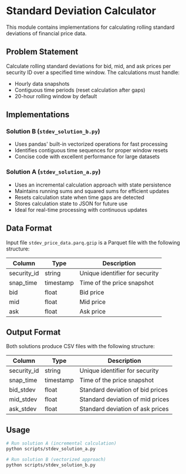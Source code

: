 # Standard Deviation Calculator

This module contains implementations for calculating rolling standard deviations of financial price data.

## Problem Statement

Calculate rolling standard deviations for bid, mid, and ask prices per security ID over a specified time window. The calculations must handle:
- Hourly data snapshots
- Contiguous time periods (reset calculation after gaps)
- 20-hour rolling window by default

## Implementations

### Solution B (`stdev_solution_b.py`)
- Uses pandas' built-in vectorized operations for fast processing
- Identifies contiguous time sequences for proper window resets
- Concise code with excellent performance for large datasets

### Solution A (`stdev_solution_a.py`)
- Uses an incremental calculation approach with state persistence
- Maintains running sums and squared sums for efficient updates
- Resets calculation state when time gaps are detected
- Stores calculation state to JSON for future use
- Ideal for real-time processing with continuous updates

## Data Format

Input file `stdev_price_data.parq.gzip` is a Parquet file with the following structure:

| Column       | Type      | Description                    |
|------------- |-----------|--------------------------------|
| security_id  | string    | Unique identifier for security |
| snap_time    | timestamp | Time of the price snapshot     |
| bid          | float     | Bid price                     |
| mid          | float     | Mid price                     |
| ask          | float     | Ask price                     |

## Output Format

Both solutions produce CSV files with the following structure:

| Column       | Type      | Description                        |
|-------------|-----------|------------------------------------|
| security_id  | string    | Unique identifier for security     |
| snap_time    | timestamp | Time of the price snapshot         |
| bid_stdev    | float     | Standard deviation of bid prices   |
| mid_stdev    | float     | Standard deviation of mid prices   |
| ask_stdev    | float     | Standard deviation of ask prices   |

## Usage

```bash
# Run solution A (incremental calculation)
python scripts/stdev_solution_a.py

# Run solution B (vectorized approach)
python scripts/stdev_solution_b.py
```
